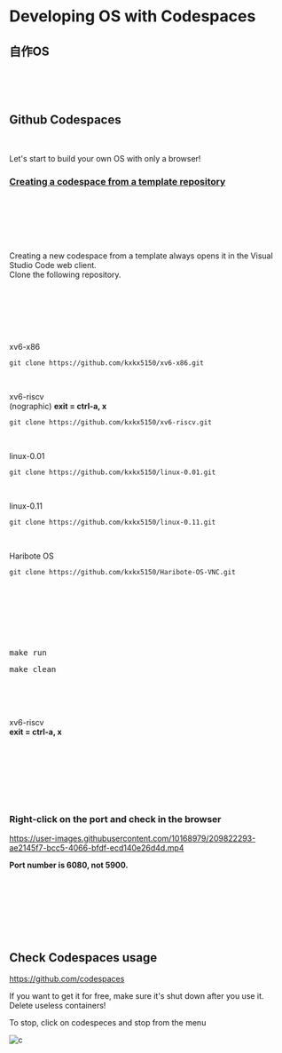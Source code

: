 # Developing OS with Codespaces

## 自作OS

<br><br><br>

## Github Codespaces

<br>

Let's start to build your own OS with only a browser!

### [Creating a codespace from a template repository](https://docs.github.com/en/codespaces/developing-in-codespaces/creating-a-codespace-from-a-template#creating-a-codespace-from-a-template-repository)  

<br><br><br><br><br>

Creating a new codespace from a template always opens it in the Visual Studio Code web client.  
Clone the following repository.

<br><br><br><br><br>







xv6-x86
```
git clone https://github.com/kxkx5150/xv6-x86.git
```
<br>

xv6-riscv  
(nographic) __exit = ctrl-a, x__
```
git clone https://github.com/kxkx5150/xv6-riscv.git
```
<br>

linux-0.01
```
git clone https://github.com/kxkx5150/linux-0.01.git
```

<br>

linux-0.11
```
git clone https://github.com/kxkx5150/linux-0.11.git
```

<br>

Haribote OS
```
git clone https://github.com/kxkx5150/Haribote-OS-VNC.git
```











<br><br><br><br><br><br>

<pre>
make run
</pre>

<pre>
make clean
</pre>

<br><br><br>

xv6-riscv  
**exit = ctrl-a, x**

<br><br><br><br><br><br>



### Right-click on the port and check in the browser

https://user-images.githubusercontent.com/10168979/209822293-ae2145f7-bcc5-4066-bfdf-ecd140e26d4d.mp4

**Port number is 6080, not 5900.**

<br><br><br><br><br><br>





## Check Codespaces usage

https://github.com/codespaces  

If you want to get it for free, make sure it's shut down after you use it.  
Delete useless containers!

To stop, click on codespeces and stop from the menu

![c](https://user-images.githubusercontent.com/10168979/209823266-8ae47f4e-f86e-44a7-a013-dd480fa6c3ad.png)

<br><br><br><br><br><br>
<br><br><br><br><br><br>


